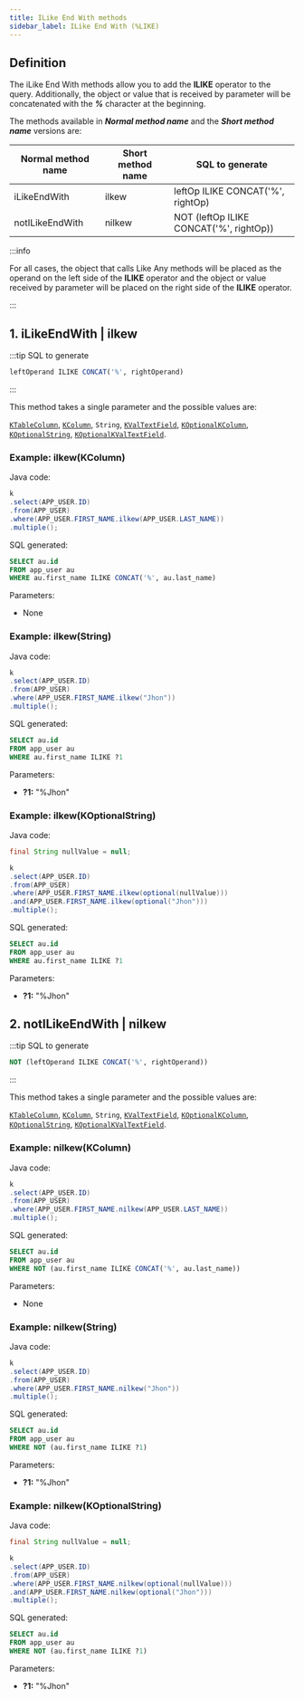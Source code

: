 ```yaml
---
title: ILike End With methods
sidebar_label: ILike End With (%LIKE)
---
```


## Definition

The iLike End With methods allow you to add the **__ILIKE__** operator to the query. Additionally, the object or value that is received by parameter will be concatenated with the **_%_** character at the beginning.

The methods available in **_Normal method name_** and the **_Short method name_** versions are:

| Normal method name   | Short method name | SQL to generate                                       |
|----------------------|-------------------|-------------------------------------------------------|
| iLikeEndWith         | ilkew              | leftOp ILIKE CONCAT('%', rightOp)       |
| notILikeEndWith      | nilkew             | NOT (leftOp ILIKE CONCAT('%', rightOp)) |

:::info

For all cases, the object that calls Like Any methods will be placed as the operand on the left side of the **__ILIKE__** operator and the object or value received by parameter will be placed on the right side of the **__ILIKE__** operator.

:::

## 1. iLikeEndWith | ilkew

:::tip SQL to generate

```sql
leftOperand ILIKE CONCAT('%', rightOperand)
```
:::

This method takes a single parameter and the possible values are:

[`KTableColumn`](/docs/misc/select-list-values#1-ktablecolumn), [`KColumn`](/docs/misc/select-list-values#2-kcolumn), `String`, [`KValTextField`](/docs/misc/select-list-values#3-values), [`KOptionalKColumn`](/docs/misc/kcondition/introduction#2-optional-conditions), [`KOptionalString`](/docs/misc/kcondition/introduction#2-optional-conditions), [`KOptionalKValTextField`](/docs/misc/kcondition/introduction#2-optional-conditions).

### Example: ilkew(KColumn)

Java code:

```java
k
.select(APP_USER.ID)
.from(APP_USER)
.where(APP_USER.FIRST_NAME.ilkew(APP_USER.LAST_NAME))
.multiple();
```

SQL generated:

```sql
SELECT au.id
FROM app_user au
WHERE au.first_name ILIKE CONCAT('%', au.last_name)
```

Parameters:

- None

### Example: ilkew(String)

Java code:

```java
k
.select(APP_USER.ID)
.from(APP_USER)
.where(APP_USER.FIRST_NAME.ilkew("Jhon"))
.multiple();
```

SQL generated:

```sql
SELECT au.id
FROM app_user au
WHERE au.first_name ILIKE ?1
```

Parameters:

- **?1:** "%Jhon"

### Example: ilkew(KOptionalString)

Java code:

```java
final String nullValue = null;

k
.select(APP_USER.ID)
.from(APP_USER)
.where(APP_USER.FIRST_NAME.ilkew(optional(nullValue)))
.and(APP_USER.FIRST_NAME.ilkew(optional("Jhon")))
.multiple();
```

SQL generated:

```sql
SELECT au.id
FROM app_user au
WHERE au.first_name ILIKE ?1
```

Parameters:

- **?1:** "%Jhon"

## 2. notILikeEndWith | nilkew

:::tip SQL to generate

```sql
NOT (leftOperand ILIKE CONCAT('%', rightOperand))
```
:::

This method takes a single parameter and the possible values are:

[`KTableColumn`](/docs/misc/select-list-values#1-ktablecolumn), [`KColumn`](/docs/misc/select-list-values#2-kcolumn), `String`, [`KValTextField`](/docs/misc/select-list-values#3-values), [`KOptionalKColumn`](/docs/misc/kcondition/introduction#2-optional-conditions), [`KOptionalString`](/docs/misc/kcondition/introduction#2-optional-conditions), [`KOptionalKValTextField`](/docs/misc/kcondition/introduction#2-optional-conditions).

### Example: nilkew(KColumn)

Java code:

```java
k
.select(APP_USER.ID)
.from(APP_USER)
.where(APP_USER.FIRST_NAME.nilkew(APP_USER.LAST_NAME))
.multiple();
```

SQL generated:

```sql
SELECT au.id
FROM app_user au
WHERE NOT (au.first_name ILIKE CONCAT('%', au.last_name))
```

Parameters:

- None

### Example: nilkew(String)

Java code:

```java
k
.select(APP_USER.ID)
.from(APP_USER)
.where(APP_USER.FIRST_NAME.nilkew("Jhon"))
.multiple();
```

SQL generated:

```sql
SELECT au.id
FROM app_user au
WHERE NOT (au.first_name ILIKE ?1)
```

Parameters:

- **?1:** "%Jhon"

### Example: nilkew(KOptionalString)

Java code:

```java
final String nullValue = null;

k
.select(APP_USER.ID)
.from(APP_USER)
.where(APP_USER.FIRST_NAME.nilkew(optional(nullValue)))
.and(APP_USER.FIRST_NAME.nilkew(optional("Jhon")))
.multiple();
```

SQL generated:

```sql
SELECT au.id
FROM app_user au
WHERE NOT (au.first_name ILIKE ?1)
```

Parameters:

- **?1:** "%Jhon"